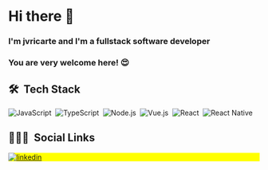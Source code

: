 # Hi there 👋
### I'm jvricarte and I'm a fullstack software developer
### You are very welcome here! :heart_eyes:

## 🛠 &nbsp;Tech Stack

![JavaScript](https://img.shields.io/badge/-JavaScript-05122A?style=flat&logo=javascript)&nbsp;
![TypeScript](https://img.shields.io/badge/-TypeScript-05122A?style=flat&logo=typescript)&nbsp;
![Node.js](https://img.shields.io/badge/-Node.js-05122A?style=flat&logo=node.js)&nbsp;
![Vue.js](https://img.shields.io/badge/-Vue.js-05122A?style=flat&logo=vue.js)&nbsp;
![React](https://img.shields.io/badge/-React-05122A?style=flat&logo=react)&nbsp;
![React Native](https://img.shields.io/badge/-React%20Native-05122A?style=flat&logo=react)&nbsp;

## 👨🏽‍🦲 &nbsp;Social Links

<p align="left" style="background:yellow">
<a href="https://linkedin.com/in/jv-ricarte" target="_blank">
  <img align="center" src="https://img.shields.io/badge/-jvricarte-05122A?style=flat&logo=linkedin" alt="linkedin"/>
</a>
</p>

<!-- ## ⚙️ &nbsp;GitHub Analytics

<p align="left">
<img width="530em" src="https://github-readme-stats.vercel.app/api?username=jvricarte&show_icons=true&theme=vision-friendly-dark" alt="jvricarte's stats"/>
<img width="530em" src="https://github-readme-stats.vercel.app/api/top-langs/?username=jvricarte&layout=compact&theme=vision-friendly-dark" alt="jvricarte's most languages"/>
</p> -->


<!--
**jvricarte/jvricarte** is a ✨ _special_ ✨ repository because its `README.md` (this file) appears on your GitHub profile.

Here are some ideas to get you started:

- 🔭 I’m currently working on ...
- 🌱 I’m currently learning ...
- 👯 I’m looking to collaborate on ...
- 🤔 I’m looking for help with ...
- 💬 Ask me about ...
- 📫 How to reach me: ...
- 😄 Pronouns: ...
- ⚡ Fun fact: ...
-->
